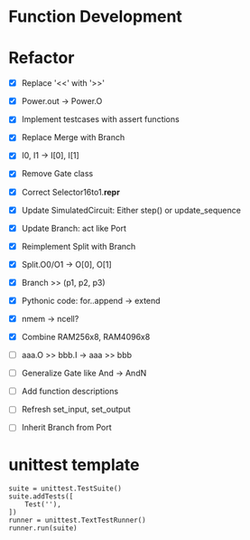 

# Function Development






# Refactor
- [x] Replace '<<' with '>>'
- [x] Power.out -> Power.O
- [x] Implement testcases with assert functions
- [x] Replace Merge with Branch
- [x] I0, I1 -> I[0], I[1]
- [x] Remove Gate class
- [x] Correct Selector16to1.__repr__
- [x] Update SimulatedCircuit: Either step() or update_sequence
- [x] Update Branch: act like Port
- [x] Reimplement Split with Branch
- [x] Split.O0/O1 -> O[0], O[1]
- [x] Branch >> (p1, p2, p3)
- [x] Pythonic code: for..append -> extend
- [x] nmem -> ncell?
- [x] Combine RAM256x8, RAM4096x8
- [ ] aaa.O >> bbb.I -> aaa >> bbb
- [ ] Generalize Gate like And -> AndN
- [ ] Add function descriptions
- [ ] Refresh set_input, set_output
- [ ] Inherit Branch from Port



# unittest template
    suite = unittest.TestSuite()
    suite.addTests([
        Test(''),
    ])
    runner = unittest.TextTestRunner()
    runner.run(suite)